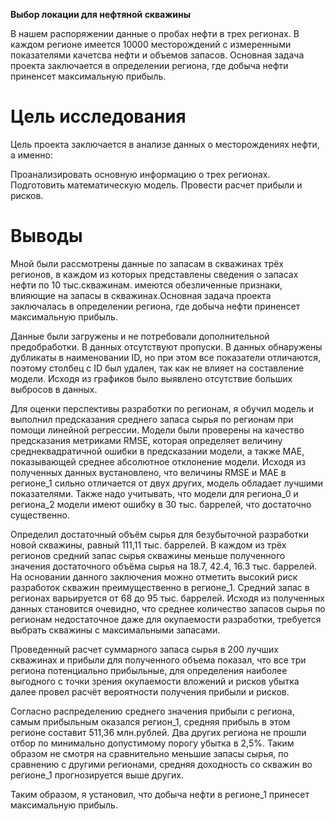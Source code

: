  **Выбор локации для нефтяной скважины** 
 
В нашем распоряжении данные о пробах нефти в трех регионах. В каждом регионе имеется 10000 месторождений с измеренными показателями качетсва нефти и объемов запасов. Основная задача проекта заключается в определении региона, где добыча нефти приненсет максимальную прибыль.

# Цель исследования

Цель проекта заключается в анализе данных о месторождениях нефти, а именно:

Проанализировать основную информацию о трех регионах.
Подготовить математическую модель.
Провести расчет прибыли и рисков.

# Выводы

Мной были рассмотрены данные по запасам в скважинах трёх регионов, в каждом из которых представлены сведения о запасах нефти по 10 тыс.скважинам. имеются обезличенные признаки, влияющие на запасы в скважинах.Основная задача проекта заключалась в определении региона, где добыча нефти приненсет максимальную прибыль.

Данные были загружены и не потребовали дополнительной предобработки. В данных отсутствуют пропуски. В данных обнаружены дубликаты в наименовании ID, но при этом все показатели отличаются, поэтому столбец с ID был удален, так как не влияет на составление модели. Исходя из графиков было выявлено отсутствие больших выбросов в данных.

Для оценки перспективы разработки по регионам, я обучил модель и выполнил предсказания среднего запаса сырья по регионам при помощи линейной регрессии. Модели были проверены на качество предсказания метриками RMSE, которая определяет величину среднеквадратичной ошибки в предсказании модели, а также MAE, показывающей среднее абсолютное отклонение модели. Исходя из полученных данных вустановлено, что величины RMSE и MAE в регионе_1 сильно отличается от двух других, модель обладает лучшими показателями. Также надо учитывать, что модели для региона_0 и региона_2 модели имеют ошибку в 30 тыс. баррелей, что достаточно существенно.

Определил достаточный объём сырья для безубыточной разработки новой скважины, равный 111,11 тыс. баррелей. В каждом из трёх регионов средний запас сырья скважины меньше полученного значения достаточного объёма сырья на 18.7, 42.4, 16.3 тыс. баррелей. На основании данного заключения можно отметить высокий риск разработок скважин преимущественно в регионе_1. Средний запас в регионах варьируется от 68 до 95 тыс. баррелей. Исходя из полученных данных становится очевидно, что среднее количество запасов сырья по регионам недостаточное даже для окупаемости разработки, требуется выбрать скважины с максимальными запасами.

Проведенный расчет суммарного запаса сырья в 200 лучших скважинах и прибыли для полученного объема показал, что все три региона потенциально прибыльные, для определения наиболее выгодного с точки зрения окупаемости вложений и рисков убытка далее провел расчёт вероятности получения прибыли и рисков.

Согласно распределению среднего значения прибыли с региона, самым прибыльным оказался регион_1, средняя прибыль в этом регионе составит 511,36 млн.рублей. Два других региона не прошли отбор по минимально допустимому порогу убытка в 2,5%. Таким образом не смотря на сравнительно меньшие запасы сырья, по сравнению с другими регионами, средняя доходность со скважин во регионе_1 прогнозируется выше других.

Таким образом, я установил, что добыча нефти в регионе_1 принесет максимальную прибыль.
